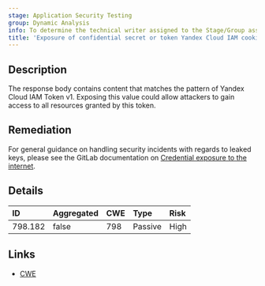 ```yaml
---
stage: Application Security Testing
group: Dynamic Analysis
info: To determine the technical writer assigned to the Stage/Group associated with this page, see https://handbook.gitlab.com/handbook/product/ux/technical-writing/#assignments
title: 'Exposure of confidential secret or token Yandex Cloud IAM cookie v1-2'
---
```


## Description

The response body contains content that matches the pattern of Yandex Cloud IAM Token v1.
Exposing this value could allow attackers to gain access to all resources granted by this token.

## Remediation

For general guidance on handling security incidents with regards to leaked keys, please see the GitLab documentation on [Credential exposure to the internet](../../../../../security/responding_to_security_incidents.md#credential-exposure-to-public-internet).

## Details

| ID | Aggregated | CWE | Type | Risk |
|:---|:-----------|:----|:-----|:-----|
| 798.182 | false | 798 | Passive | High |

## Links

- [CWE](https://cwe.mitre.org/data/definitions/798.html)
